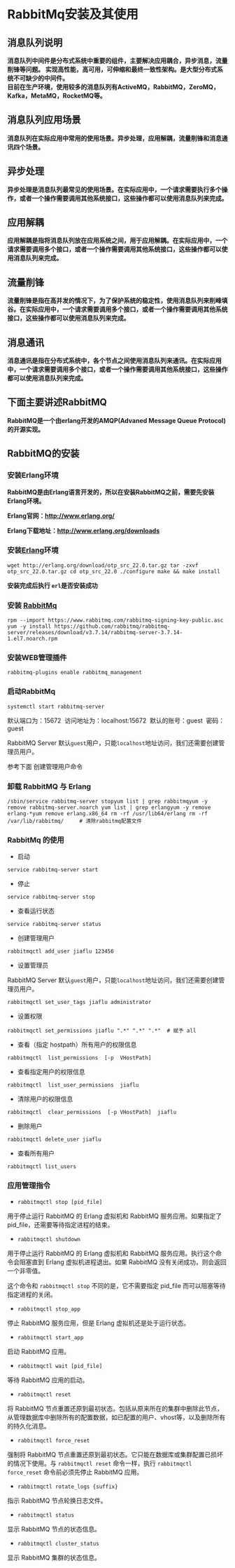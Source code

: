 # RabbitMq安装及其使用

## 消息队列说明

**消息队列中间件是分布式系统中重要的组件，主要解决应用耦合，异步消息，流量削锋等问题。
实现高性能，高可用，可伸缩和最终一致性架构。是大型分布式系统不可缺少的中间件。  
目前在生产环境，使用较多的消息队列有ActiveMQ，RabbitMQ，ZeroMQ，Kafka，MetaMQ，RocketMQ等。**

## 消息队列应用场景

**消息队列在实际应用中常用的使用场景。异步处理，应用解耦，流量削锋和消息通讯四个场景。**

## 异步处理

**异步处理是消息队列最常见的使用场景。在实际应用中，一个请求需要执行多个操作，或者一个操作需要调用其他系统接口，这些操作都可以使用消息队列来完成。**

## 应用解耦

**应用解耦是指将消息队列放在应用系统之间，用于应用解耦。在实际应用中，一个请求需要调用多个接口，或者一个操作需要调用其他系统接口，这些操作都可以使用消息队列来完成。**

## 流量削锋

**流量削锋是指在高并发的情况下，为了保护系统的稳定性，使用消息队列来削峰填谷。在实际应用中，一个请求需要调用多个接口，或者一个操作需要调用其他系统接口，这些操作都可以使用消息队列来完成。**

## 消息通讯

**消息通讯是指在分布式系统中，各个节点之间使用消息队列来通讯。在实际应用中，一个请求需要调用多个接口，或者一个操作需要调用其他系统接口，这些操作都可以使用消息队列来完成。**

## 下面主要讲述RabbitMQ

**RabbitMQ是一个由erlang开发的AMQP(Advaned Message Queue Protocol)的开源实现。**

## RabbitMQ的安装

### 安装Erlang环境

**RabbitMQ是由Erlang语言开发的，所以在安装RabbitMQ之前，需要先安装Erlang环境。**

**Erlang官网：<http://www.erlang.org/>**

**Erlang下载地址：<http://www.erlang.org/downloads>**

### 安装[Erlang](https://so.csdn.net/so/search?q=Erlang&spm=1001.2101.3001.7020)环境

```shell
wget http://erlang.org/download/otp_src_22.0.tar.gz tar -zxvf otp_src_22.0.tar.gz cd otp_src_22.0 ./configure make && make install
```

**安装完成后执行 `erl`是否安装成功**

### 安装 [RabbitMq](https://so.csdn.net/so/search?q=RabbitMq&spm=1001.2101.3001.7020)

```shell
rpm --import https://www.rabbitmq.com/rabbitmq-signing-key-public.asc yum -y install https://github.com/rabbitmq/rabbitmq-server/releases/download/v3.7.14/rabbitmq-server-3.7.14-1.el7.noarch.rpm
```

### 安装WEB管理插件

```shell
rabbitmq-plugins enable rabbitmq_management
```

### 启动RabbitMq

```shell
systemctl start rabbitmq-server
```

默认端口为：15672  访问地址为：localhost:15672  默认的账号：guest  密码：guest

RabbitMQ Server 默认`guest`用户，只能`localhost`地址访问，我们还需要创建管理员用户。

参考下面 创建管理用户命令

### 卸载 RabbitMQ 与 Erlang

```shell
/sbin/service rabbitmq-server stopyum list | grep rabbitmqyum -y remove rabbitmq-server.noarch yum list | grep erlangyum -y remove erlang-*yum remove erlang.x86_64 rm -rf /usr/lib64/erlang rm -rf /var/lib/rabbitmq/     # 清除rabbitmq配置文件
```

### RabbitMq 的使用

- 启动

```shell
service rabbitmq-server start
```

- 停止

```shell
service rabbitmq-server stop
```

- 查看运行状态

```shell
service rabbitmq-server status
```

- 创建管理用户

```shell
rabbitmqctl add_user jiaflu 123456
```

- 设置管理员

RabbitMQ Server 默认`guest`用户，只能`localhost`地址访问，我们还需要创建管理员用户。

```shell
rabbitmqctl set_user_tags jiaflu administrator
```

- 设置权限

```shell
rabbitmqctl set_permissions jiaflu ".*" ".*" ".*"  # 赋予 all
```

- 查看（指定 hostpath）所有用户的权限信息

```less
rabbitmqctl  list_permissions  [-p  VHostPath]
```

- 查看指定用户的权限信息

```shell
rabbitmqctl  list_user_permissions  jiaflu
```

- 清除用户的权限信息

```less
rabbitmqctl  clear_permissions  [-p VHostPath]  jiaflu
```

- 删除用户

```shell
rabbitmqctl delete_user jiaflu
```

- 查看所有用户

```shell
rabbitmqctl list_users
```

### 应用管理指令

- `rabbitmqctl stop [pid_file]`

用于停止运行 RabbitMQ 的 Erlang 虚拟机和 RabbitMQ 服务应用。如果指定了 pid\_file，还需要等待指定进程的结束。

- `rabbitmqctl shutdown`

用于停止运行 RabbitMQ 的 Erlang 虚拟机和 RabbitMQ 服务应用。执行这个命令会阻塞直到 Erlang 虚拟机进程退出。如果 RabbitMQ 没有关闭成功，则会返回一个非零值。

这个命令和 `rabbitmqctl stop` 不同的是，它不需要指定 pid\_file 而可以阻塞等待指定进程的关闭。

- `rabbitmqctl stop_app`

停止 RabbitMQ 服务应用，但是 Erlang 虚拟机还是处于运行状态。

- `rabbitmqctl start_app`

启动 RabbitMQ 应用。

- `rabbitmqctl wait [pid_file]`

等待 RabbitMQ 应用的启动。

- `rabbitmqctl reset`

将 RabbitMQ 节点重置还原到最初状态。包括从原来所在的集群中删除此节点，从管理数据库中删除所有的配置数据，如已配置的用户、vhost等，以及删除所有的持久化消息。

- `rabbitmqctl force_reset`

强制将 RabbitMQ 节点重置还原到最初状态。它只能在数据库或集群配置已损坏的情况下使用。与 `rabbitmqctl reset` 命令一样，执行 `rabbitmqctl force_reset` 命令前必须先停止 RabbitMQ 应用。

- `rabbitmqctl rotate_logs {suffix}`

指示 RabbitMQ 节点轮换日志文件。

- `rabbitmqctl status`

显示 RabbitMQ 节点的状态信息。

- `rabbitmqctl cluster_status`

显示 RabbitMQ 集群的状态信息。
